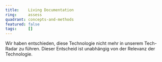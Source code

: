 ```yaml
---
title:    Living Documentation  
ring:     assess  
quadrant: concepts-and-methods
featured: false
tags:     []
---
```


Wir haben entschieden, diese Technologie nicht mehr in unserem Tech-Radar zu führen. Dieser Entscheid ist unabhängig von der Relevanz der Technologie.
